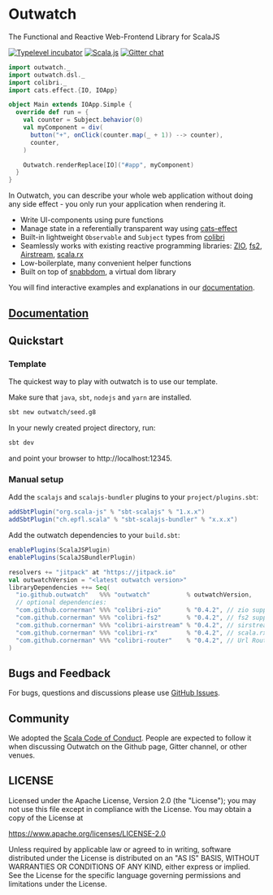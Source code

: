 # Outwatch
The Functional and Reactive Web-Frontend Library for ScalaJS

[![Typelevel incubator](https://img.shields.io/badge/typelevel-incubator-F51C2B.svg)](http://typelevel.org) [![Scala.js](http://www.scala-js.org/assets/badges/scalajs-1.0.0.svg)](http://scala-js.org) [![Gitter chat](https://badges.gitter.im/gitterHQ/gitter.png)](https://gitter.im/Outwatch/Lobby)


```scala
import outwatch._
import outwatch.dsl._
import colibri._
import cats.effect.{IO, IOApp}

object Main extends IOApp.Simple {
  override def run = {
    val counter = Subject.behavior(0)
    val myComponent = div(
      button("+", onClick(counter.map(_ + 1)) --> counter),
      counter,
    )

    Outwatch.renderReplace[IO]("#app", myComponent)
  }
}
```
In Outwatch, you can describe your whole web application without doing any side effect - you only run your application when rendering it.

* Write UI-components using pure functions
* Manage state in a referentially transparent way using [cats-effect](https://github.com/typelevel/cats-effect)
* Built-in lightweight `Observable` and `Subject` types from [colibri](http://github.com/cornerman/colibri)
* Seamlessly works with existing reactive programming libraries: [ZIO](https://github.com/zio/zio), [fs2](https://github.com/typelevel/fs2), [Airstream](https://github.com/raquo/airstream), [scala.rx](https://github.com/lihaoyi/scala.rx)
* Low-boilerplate, many convenient helper functions
* Built on top of [snabbdom](https://github.com/snabbdom/snabbdom), a virtual dom library

You will find interactive examples and explanations in our [documentation](https://outwatch.github.io/docs/readme.html).

## [Documentation](https://outwatch.github.io/docs/readme.html)

## Quickstart

### Template

The quickest way to play with outwatch is to use our template.

Make sure that `java`, `sbt`, `nodejs` and `yarn` are installed.

```bash
sbt new outwatch/seed.g8
```

In your newly created project directory, run:

```bash
sbt dev
```

and point your browser to http://localhost:12345.

### Manual setup

Add the `scalajs` and `scalajs-bundler` plugins to your `project/plugins.sbt`:
```scala
addSbtPlugin("org.scala-js" % "sbt-scalajs" % "1.x.x")
addSbtPlugin("ch.epfl.scala" % "sbt-scalajs-bundler" % "x.x.x")
```

Add the outwatch dependencies to your `build.sbt`:
```scala
enablePlugins(ScalaJSPlugin)
enablePlugins(ScalaJSBundlerPlugin)

resolvers += "jitpack" at "https://jitpack.io"
val outwatchVersion = "<latest outwatch version>"
libraryDependencies ++= Seq(
  "io.github.outwatch"   %%% "outwatch"          % outwatchVersion,
  // optional dependencies:
  "com.github.cornerman" %%% "colibri-zio"       % "0.4.2", // zio support
  "com.github.cornerman" %%% "colibri-fs2"       % "0.4.2", // fs2 support
  "com.github.cornerman" %%% "colibri-airstream" % "0.4.2", // sirstream support
  "com.github.cornerman" %%% "colibri-rx"        % "0.4.2", // scala.rx support
  "com.github.cornerman" %%% "colibri-router"    % "0.4.2", // Url Router support
)

```

## Bugs and Feedback
For bugs, questions and discussions please use [GitHub Issues](https://github.com/outwatch/outwatch/issues).


## Community
We adopted the [Scala Code of Conduct](https://www.scala-lang.org/conduct/). People are expected to follow it when discussing Outwatch on the Github page, Gitter channel, or other venues.

## LICENSE

Licensed under the Apache License, Version 2.0 (the "License");
you may not use this file except in compliance with the License.
You may obtain a copy of the License at

<https://www.apache.org/licenses/LICENSE-2.0>

Unless required by applicable law or agreed to in writing, software
distributed under the License is distributed on an "AS IS" BASIS,
WITHOUT WARRANTIES OR CONDITIONS OF ANY KIND, either express or implied.
See the License for the specific language governing permissions and
limitations under the License.
